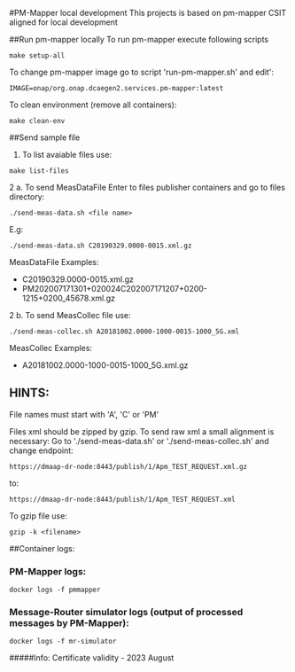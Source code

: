 #PM-Mapper local development
This projects is based on pm-mapper CSIT aligned for local development

##Run pm-mapper locally
To run pm-mapper execute following scripts 
```
make setup-all
```
To change pm-mapper image go to script 'run-pm-mapper.sh' and edit': 
```
IMAGE=onap/org.onap.dcaegen2.services.pm-mapper:latest
```

To clean environment (remove all containers):
```
make clean-env
```

##Send sample file

1. To list avaiable files use:
```
make list-files
```

2 a. To send MeasDataFile Enter to files publisher containers and go to files directory: 
```
./send-meas-data.sh <file name>
```
E.g:
```
./send-meas-data.sh C20190329.0000-0015.xml.gz
```
MeasDataFile Examples:

- C20190329.0000-0015.xml.gz
- PM202007171301+020024C202007171207+0200-1215+0200_45678.xml.gz

2 b. To send MeasCollec file use:  
```
./send-meas-collec.sh A20181002.0000-1000-0015-1000_5G.xml
```

MeasCollec Examples:

- A20181002.0000-1000-0015-1000_5G.xml.gz

## HINTS:
File names must start with 'A', 'C' or 'PM'

Files xml should be zipped by gzip. To send raw xml a small alignment is necessary:
Go to './send-meas-data.sh' or './send-meas-collec.sh' and change endpoint:
```
https://dmaap-dr-node:8443/publish/1/Apm_TEST_REQUEST.xml.gz
```
to:
```
https://dmaap-dr-node:8443/publish/1/Apm_TEST_REQUEST.xml
```

To gzip file use:
```
gzip -k <filename>
```

##Container logs:

### PM-Mapper logs:
```
docker logs -f pmmapper
```

### Message-Router simulator logs (output of processed messages by PM-Mapper):
```
docker logs -f mr-simulator
```


#####Info:
Certificate validity - 2023 August
